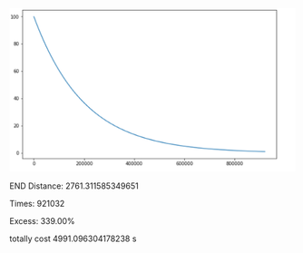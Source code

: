 ![](1.png)




END Distance: 2761.311585349651

Times: 921032

Excess: 339.00%

totally cost 4991.096304178238 s
